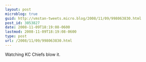 ```yaml
---
layout: post
microblog: true
guid: http://vmstan-tweets.micro.blog/2008/11/09/998063830.html
post_id: 3053827
date: 2008-11-09T18:19:08-0600
lastmod: 2008-11-09T18:19:08-0600
type: post
url: /2008/11/09/998063830.html
---
```

Watching KC Chiefs blow it.
